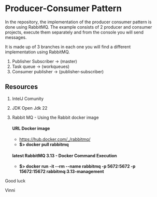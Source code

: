 # Producer-Consumer Pattern

In the repository, the implementation of the producer consumer pattern is done using RabbitMQ. 
The example consists of 2 producer and consumer projects, execute them separately and from the console you will send messages.

It is made up of 3 branches in each one you will find a different implementation using RabbitMQ. 
1. Publisher Subscriber      -> (master)
2. Task queue                -> (workqueues)  
3. Consumer publisher        -> (publisher-subscriber)

## Resources

1. IntelJ Comunity
2. JDK Open Jdk 22
3. Rabbit MQ - Using the Rabbit docker image
   #### URL Docker image
   * https://hub.docker.com/_/rabbitmq/
   * **$> docker pull rabbitmq**
   
   #### latest RabbitMQ 3.13 - Docker Command Execution
   * **$> docker run -it --rm --name rabbitmq -p 5672:5672 -p 15672:15672 rabbitmq:3.13-management**

Good luck

Vinni
